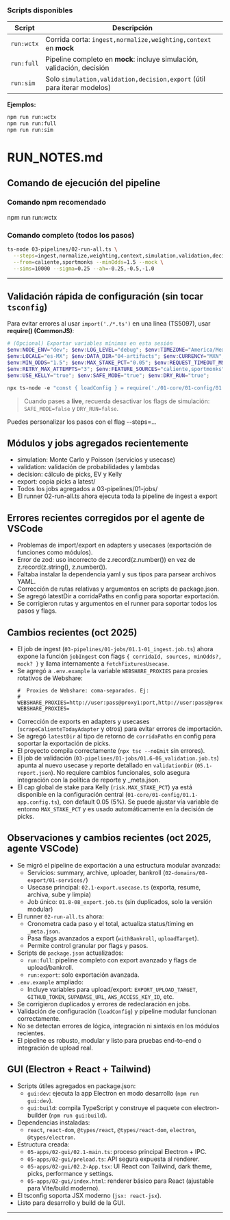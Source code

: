 ### Scripts disponibles

| Script         | Descripción                                                                 |
|----------------|-----------------------------------------------------------------------------|
| `run:wctx`     | Corrida corta: `ingest,normalize,weighting,context` en **mock**            |
| `run:full`     | Pipeline completo en **mock**: incluye simulación, validación, decisión     |
| `run:sim`      | Solo `simulation,validation,decision,export` (útil para iterar modelos)     |

**Ejemplos:**
```bash
npm run run:wctx
npm run run:full
npm run run:sim
```

# RUN_NOTES.md

## Comando de ejecución del pipeline

### Comando npm recomendado
npm run run:wctx

### Comando completo (todos los pasos)
```bash
ts-node 03-pipelines/02-run-all.ts \
  --steps=ingest,normalize,weighting,context,simulation,validation,decision,export \
  --from=caliente,sportmonks --minOdds=1.5 --mock \
  --sims=10000 --sigma=0.25 --ah=-0.25,-0.5,-1.0
```

---

## Validación rápida de configuración (sin tocar `tsconfig`)

Para evitar errores al usar `import('./*.ts')` en una línea (TS5097), usar **require() (CommonJS)**:

```powershell
# (Opcional) Exportar variables mínimas en esta sesión
$env:NODE_ENV="dev"; $env:LOG_LEVEL="debug"; $env:TIMEZONE="America/Mexico_City";
$env:LOCALE="es-MX"; $env:DATA_DIR="04-artifacts"; $env:CURRENCY="MXN";
$env:MIN_ODDS="1.5"; $env:MAX_STAKE_PCT="0.05"; $env:REQUEST_TIMEOUT_MS="60000";
$env:RETRY_MAX_ATTEMPTS="3"; $env:FEATURE_SOURCES="caliente,sportmonks";
$env:USE_KELLY="true"; $env:SAFE_MODE="true"; $env:DRY_RUN="true";

npx ts-node -e "const { loadConfig } = require('./01-core/01-config/01.1-app.config'); const c = loadConfig(); console.log(JSON.stringify({ NODE_ENV:c.NODE_ENV, TIMEZONE:c.TIMEZONE, LOCALE:c.LOCALE, DATA_DIR:c.DATA_DIR, CURRENCY:c.CURRENCY, MIN_ODDS:c.MIN_ODDS, MAX_STAKE_PCT:c.MAX_STAKE_PCT, REQUEST_TIMEOUT_MS:c.REQUEST_TIMEOUT_MS, RETRY_MAX_ATTEMPTS:c.RETRY_MAX_ATTEMPTS, FEATURE_SOURCES:c.FEATURE_SOURCES, USE_KELLY:c.USE_KELLY, SAFE_MODE:c.SAFE_MODE, DRY_RUN:c.DRY_RUN, LOG_LEVEL:c.LOG_LEVEL }, null, 2));"
```

> Cuando pases a **live**, recuerda desactivar los flags de simulación:
> `SAFE_MODE=false` y `DRY_RUN=false`.

Puedes personalizar los pasos con el flag --steps=...

## Módulos y jobs agregados recientemente

- simulation: Monte Carlo y Poisson (servicios y usecase)
- validation: validación de probabilidades y lambdas
- decision: cálculo de picks, EV y Kelly
- export: copia picks a latest/
- Todos los jobs agregados a 03-pipelines/01-jobs/
- El runner 02-run-all.ts ahora ejecuta toda la pipeline de ingest a export

## Errores recientes corregidos por el agente de VSCode

- Problemas de import/export en adapters y usecases (exportación de funciones como módulos).
- Error de zod: uso incorrecto de z.record(z.number()) en vez de z.record(z.string(), z.number()).
- Faltaba instalar la dependencia yaml y sus tipos para parsear archivos YAML.
- Corrección de rutas relativas y argumentos en scripts de package.json.
- Se agregó latestDir a corridaPaths en config para soportar exportación.
- Se corrigieron rutas y argumentos en el runner para soportar todos los pasos y flags.

## Cambios recientes (oct 2025)

- El job de ingest (`03-pipelines/01-jobs/01.1-01_ingest.job.ts`) ahora expone la función `jobIngest` con flags `{ corridaId, sources, minOdds?, mock? }` y llama internamente a `fetchFixturesUsecase`.
- Se agregó a `.env.example` la variable `WEBSHARE_PROXIES` para proxies rotativos de Webshare:
  ```
  #  Proxies de Webshare: coma-separados. Ej:
  #  WEBSHARE_PROXIES=http://user:pass@proxy1:port,http://user:pass@proxy2:port
  WEBSHARE_PROXIES=
  ```
- Corrección de exports en adapters y usecases (`scrapeCalienteTodayAdapter` y otros) para evitar errores de importación.
- Se agregó `latestDir` al tipo de retorno de `corridaPaths` en config para soportar la exportación de picks.
- El proyecto compila correctamente (`npx tsc --noEmit` sin errores).
- El job de validación (`03-pipelines/01-jobs/01.6-06_validation.job.ts`) apunta al nuevo usecase y reporte detallado en `validationDir` (`05.1-report.json`). No requiere cambios funcionales, solo asegura integración con la política de reporte y _meta.json.
- El cap global de stake para Kelly (`risk.MAX_STAKE_PCT`) ya está disponible en la configuración central (`01-core/01-config/01.1-app.config.ts`), con default 0.05 (5%). Se puede ajustar vía variable de entorno `MAX_STAKE_PCT` y es usado automáticamente en la decisión de picks.

## Observaciones y cambios recientes (oct 2025, agente VSCode)

- Se migró el pipeline de exportación a una estructura modular avanzada:
  - Servicios: summary, archive, uploader, bankroll (`02-domains/08-export/01-services/`)
  - Usecase principal: `02.1-export.usecase.ts` (exporta, resume, archiva, sube y limpia)
  - Job único: `01.8-08_export.job.ts` (sin duplicados, solo la versión modular)
- El runner `02-run-all.ts` ahora:
  - Cronometra cada paso y el total, actualiza status/timing en `_meta.json`.
  - Pasa flags avanzados a export (`withBankroll`, `uploadTarget`).
  - Permite control granular por flags y pasos.
- Scripts de `package.json` actualizados:
  - `run:full`: pipeline completo con export avanzado y flags de upload/bankroll.
  - `run:export`: solo exportación avanzada.
- `.env.example` ampliado:
  - Incluye variables para upload/export: `EXPORT_UPLOAD_TARGET`, `GITHUB_TOKEN`, `SUPABASE_URL`, `AWS_ACCESS_KEY_ID`, etc.
- Se corrigieron duplicados y errores de redeclaración en jobs.
- Validación de configuración (`loadConfig`) y pipeline modular funcionan correctamente.
- No se detectan errores de lógica, integración ni sintaxis en los módulos recientes.
- El pipeline es robusto, modular y listo para pruebas end-to-end o integración de upload real.

## GUI (Electron + React + Tailwind)

- Scripts útiles agregados en package.json:
  - `gui:dev`: ejecuta la app Electron en modo desarrollo (`npm run gui:dev`).
  - `gui:build`: compila TypeScript y construye el paquete con electron-builder (`npm run gui:build`).
- Dependencias instaladas:
  - `react`, `react-dom`, `@types/react`, `@types/react-dom`, `electron`, `@types/electron`.
- Estructura creada:
  - `05-apps/02-gui/02.1-main.ts`: proceso principal Electron + IPC.
  - `05-apps/02-gui/preload.ts`: API segura expuesta al renderer.
  - `05-apps/02-gui/02.2-App.tsx`: UI React con Tailwind, dark theme, picks, performance y settings.
  - `05-apps/02-gui/index.html`: renderer básico para React (ajustable para Vite/build moderno).
- El tsconfig soporta JSX moderno (`jsx: react-jsx`).
- Listo para desarrollo y build de la GUI.

---
